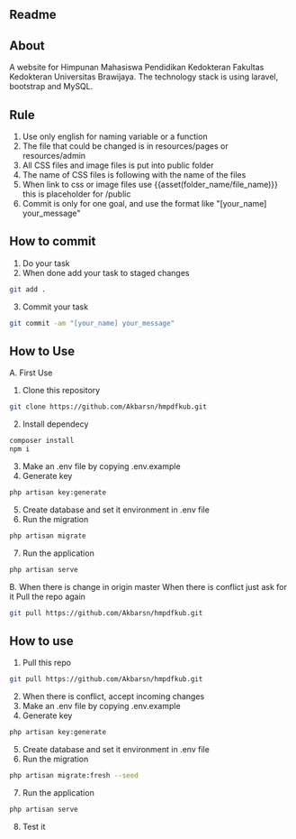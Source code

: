 ## Readme

## About
A website for Himpunan Mahasiswa Pendidikan Kedokteran Fakultas Kedokteran Universitas Brawijaya. The technology stack is using laravel, bootstrap and MySQL.

## Rule
1. Use only english for naming variable or a function
2. The file that could be changed is in resources/pages or resources/admin
3. All CSS files and image files is put into public folder
4. The name of CSS files is following with the name of the files
5. When link to css or image files use {{asset(folder_name/file_name)}} this is placeholder for /public
6. Commit is only for one goal, and use the format like "[your_name] your_message"

## How to commit
1. Do your task
2. When done add your task to staged changes
```bash
git add .
```
3. Commit your task
```bash
git commit -am "[your_name] your_message"
```

## How to Use
A. First Use
1. Clone this repository
```bash
git clone https://github.com/Akbarsn/hmpdfkub.git
```
2. Install dependecy
```bash
composer install
npm i
```
3. Make an .env file by copying .env.example
4. Generate key 
```bash
php artisan key:generate
```
5. Create database and set it environment in .env file
6. Run the migration
```bash
php artisan migrate
```
7. Run the application
```bash
php artisan serve
```
B. When there is change in origin master
When there is conflict just ask for it
Pull the repo again
```bash
git pull https://github.com/Akbarsn/hmpdfkub.git
```

## How to use
1. Pull this repo
```bash
git pull https://github.com/Akbarsn/hmpdfkub.git
```
2. When there is conflict, accept incoming changes
3. Make an .env file by copying .env.example
4. Generate key 
```bash
php artisan key:generate
```
5. Create database and set it environment in .env file
6. Run the migration
```bash
php artisan migrate:fresh --seed
```
7. Run the application
```bash
php artisan serve
```
8. Test it



